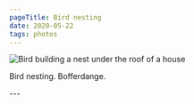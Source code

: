 ```yaml
---
pageTitle: Bird nesting
date: 2020-05-22
tags: photos
---
```

<p><img src="/assets/images/dscf1152-1.jpg" alt="Bird building a nest under the roof of a house" /></p>
<p>Bird nesting. Bofferdange.</p>
---
